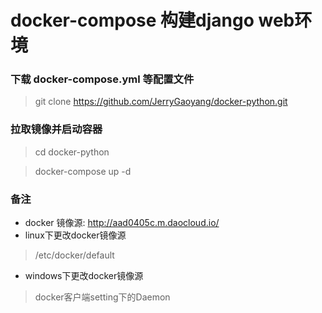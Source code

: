 # docker-compose 构建django web环境

### 下载 docker-compose.yml 等配置文件
> git clone https://github.com/JerryGaoyang/docker-python.git

### 拉取镜像并启动容器
> cd docker-python

> docker-compose up -d

### 备注
* docker 镜像源: http://aad0405c.m.daocloud.io/
* linux下更改docker镜像源
> /etc/docker/default 
* windows下更改docker镜像源
> docker客户端setting下的Daemon
